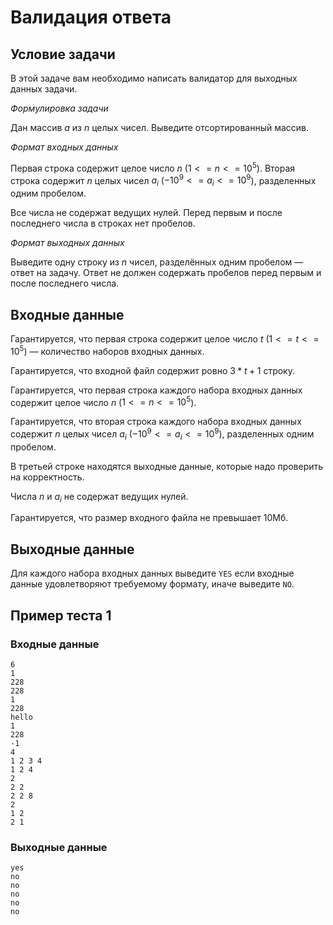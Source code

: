 # Валидация ответа

## Условие задачи

В этой задаче вам необходимо написать валидатор для выходных данных задачи.

_Формулировка задачи_

Дан массив $a$ из $n$ целых чисел. Выведите отсортированный массив.

_Формат входных данных_

Первая строка содержит целое число $n$ ($1 <= n <= 10^5$).
Вторая строка содержит $n$ целых чисел $a_i$ ($-10^9 <= a_i <= 10^9$), разделенных одним пробелом.

Все числа не содержат ведущих нулей. Перед первым и после последнего числа в строках нет пробелов.

_Формат выходных данных_

Выведите одну строку из $n$ чисел, разделённых одним пробелом — ответ на задачу. Ответ не должен содержать пробелов перед первым и после последнего числа.

## Входные данные

Гарантируется, что первая строка содержит целое число $t$ ($1 <= t <= 10^5$) — количество наборов входных данных.

Гарантируется, что входной файл содержит ровно $3* t + 1$ строку.

Гарантируется, что первая строка каждого набора входных данных содержит целое число $n$ ($1 <= n <= 10^5$).

Гарантируется, что вторая строка каждого набора входных данных содержит $n$ целых чисел $a_i$ ($-10^9 <= a_i <= 10^9$), разделенных одним пробелом.

В третьей строке находятся выходные данные, которые надо проверить на корректность.

Числа $n$ и $a_i$ не содержат ведущих нулей.

Гарантируется, что размер входного файла не превышает 10Мб.

## Выходные данные

Для каждого набора входных данных выведите `YES` если входные данные удовлетворяют требуемому формату, иначе выведите `NO`.

## Пример теста 1

### Входные данные

```
6
1
228
228
1
228
hello
1
228
-1
4
1 2 3 4
1 2 4
2
2 2
2 2 8
2
1 2
2 1

```

### Выходные данные

```
yes
no
no
no
no
no

```
